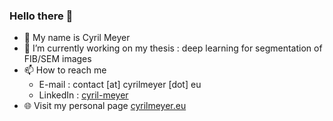 ### Hello there 👋

* 📝 My name is Cyril Meyer
* 🔭 I’m currently working on my thesis : deep learning for segmentation of FIB/SEM images
* 📫 How to reach me
  * E-mail : contact [at] cyrilmeyer [dot] eu  
  * LinkedIn : [cyril-meyer](https://www.linkedin.com/in/cyril-meyer/)  
* 🌐 Visit my personal page [cyrilmeyer.eu](https://cyrilmeyer.eu/)

<!--
**Cyril-Meyer/Cyril-Meyer** is a ✨ _special_ ✨ repository because its `README.md` (this file) appears on your GitHub profile.

Here are some ideas to get you started:

- 🔭 I’m currently working on ...
- 🌱 I’m currently learning ...
- 👯 I’m looking to collaborate on ...
- 🤔 I’m looking for help with ...
- 💬 Ask me about ...
- 📫 How to reach me: ...
- 😄 Pronouns: ...
- ⚡ Fun fact: ...
-->
